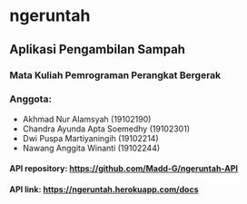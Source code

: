 # ngeruntah

## Aplikasi Pengambilan Sampah

### Mata Kuliah Pemrograman Perangkat Bergerak

### Anggota:
* Akhmad Nur Alamsyah (19102190)
* Chandra Ayunda Apta Soemedhy (19102301)
* Dwi Puspa Martiyaningih (19102214)
* Nawang Anggita Winanti (19102244)

#### API repository: https://github.com/Madd-G/ngeruntah-API
#### API link: https://ngeruntah.herokuapp.com/docs
